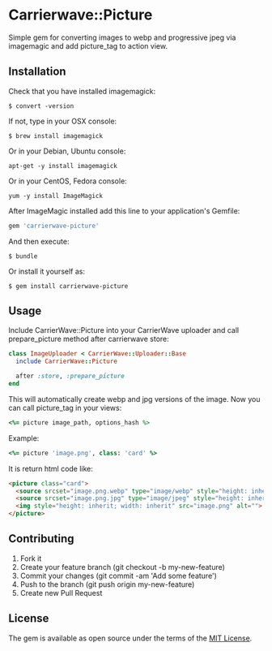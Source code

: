 # Carrierwave::Picture

Simple gem for converting images to webp and progressive jpeg via imagemagic and add picture_tag to action view.

## Installation

Check that you have installed imagemagick:

    $ convert -version

If not, type in your OSX console:

    $ brew install imagemagick

Or in your Debian, Ubuntu console:

    apt-get -y install imagemagick

Or in your CentOS, Fedora console:

    yum -y install ImageMagick

After ImageMagic installed add this line to your application's Gemfile:

```ruby
gem 'carrierwave-picture'
```

And then execute:

    $ bundle

Or install it yourself as:

    $ gem install carrierwave-picture

## Usage

Include CarrierWave::Picture into your CarrierWave uploader and call prepare_picture method after carrierwave store:

```ruby
class ImageUploader < CarrierWave::Uploader::Base
  include CarrierWave::Picture

  after :store, :prepare_picture
end
```

This will automatically create webp and jpg versions of the image. Now you can call picture_tag in your views:

```ruby
<%= picture image_path, options_hash %>
```

Example:
```ruby
<%= picture 'image.png', class: 'card' %>
```

It is return html code like:
```html
<picture class="card">
  <source srcset="image.png.webp" type="image/webp" style="height: inherit; width: inherit">
  <source srcset="image.png.jpg" type="image/jpeg" style="height: inherit; width: inherit">
  <img style="height: inherit; width: inherit" src="image.png" alt="">
</picture>
```

## Contributing

1. Fork it
2. Create your feature branch (git checkout -b my-new-feature)
3. Commit your changes (git commit -am 'Add some feature')
4. Push to the branch (git push origin my-new-feature)
5. Create new Pull Request

## License

The gem is available as open source under the terms of the [MIT License](https://opensource.org/licenses/MIT).
